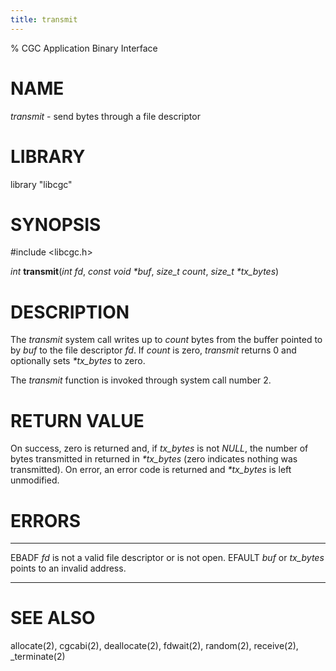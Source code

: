 ```yaml
---
title: transmit
---
```

% CGC Application Binary Interface

# NAME
*transmit* - send bytes through a file descriptor

# LIBRARY
library "libcgc"

# SYNOPSIS
\#include \<libcgc.h\>

_int_ **transmit**(_int fd_, _const void *buf_, _size_t count_, _size_t *tx_bytes_)

# DESCRIPTION
The *transmit* system call writes up to *count* bytes from the buffer
 pointed to by *buf* to the file descriptor *fd*. If *count* is zero,
*transmit* returns 0 and optionally sets *\*tx_bytes* to zero.

The *transmit* function is invoked through system call number 2.

# RETURN VALUE
On success, zero is returned and, if *tx_bytes* is not *NULL*, the number
of bytes transmitted in returned in *\*tx_bytes* (zero indicates nothing
was transmitted). On error, an error code is returned and *\*tx_bytes*
is left unmodified.

# ERRORS

------ --------------------------------------------------------------
EBADF  *fd* is not a valid file descriptor or is not open.
EFAULT *buf* or *tx_bytes* points to an invalid address.
------ --------------------------------------------------------------

# SEE ALSO
allocate(2),
cgcabi(2),
deallocate(2),
fdwait(2),
random(2),
receive(2),
_terminate(2)

